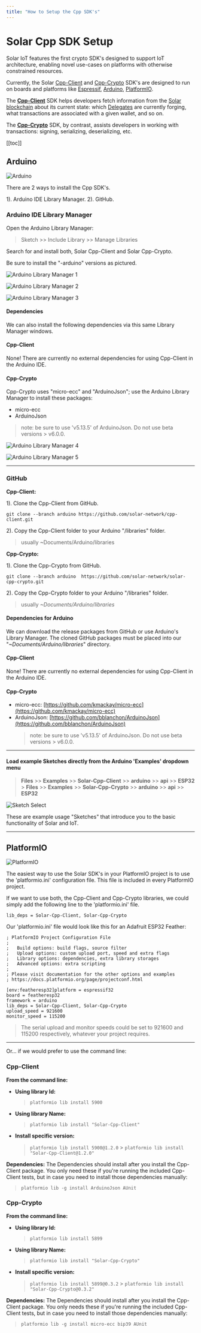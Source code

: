 ```yaml
---
title: "How to Setup the Cpp SDK's"
---
```


# Solar Cpp SDK Setup

Solar IoT features the first crypto SDK's designed to support IoT architecture, enabling novel use-cases on platforms with otherwise constrained resources.

Currently, the Solar [Cpp-Client](https://github.com/solar-network/cpp-client) and [Cpp-Crypto](https://github.com/solar-network/cpp-crypto) SDK's are designed to run on boards and platforms like [Espressif](https://www.espressif.com/), [Arduino](https://www.arduino.cc/), [PlatformIO](https://platformio.org/).

The [**Cpp-Client**](https://github.com/solar-network/cpp-client) SDK helps developers fetch information from the [Solar blockchain](/introduction/blockchain) about its current state: which [Delegates](/glossary/#delegate) are currently forging, what transactions are associated with a given wallet, and so on.

The [**Cpp-Crypto**](https://github.com/solar-network/cpp-crypto) SDK, by contrast, assists developers in working with transactions: signing, serializing, deserializing, etc.

[[toc]]

## Arduino

![Arduino](.././assets/arduino/arduino.png)

There are 2 ways to install the Cpp SDK's.

1). Arduino IDE Library Manager.
2). GitHub.

### Arduino IDE Library Manager

Open the Arduino Library Manager:

> Sketch >> Include Library >> Manage Libraries

Search for and install both, Solar Cpp-Client and Solar Cpp-Crypto.

Be sure to install the "-arduino" versions as pictured.

![Arduino Library Manager 1](.././assets/cpp-sdk/lib-mngr-1.png)

![Arduino Library Manager 2](.././assets/cpp-sdk/lib-mngr-2.png)

![Arduino Library Manager 3](.././assets/cpp-sdk/lib-mngr-3.png)

#### Dependencies

We can also install the following dependencies via this same Library Manager windows.

#### Cpp-Client

None! There are currently no external dependencies for using Cpp-Client in the Arduino IDE.

#### Cpp-Crypto

Cpp-Crypto uses "micro-ecc" and "ArduinoJson"; use the Arduino Library Manager to install these packages:

- micro-ecc
- ArduinoJson

> note: be sure to use 'v5.13.5' of ArduinoJson. Do not use beta versions > v6.0.0.

![Arduino Library Manager 4](.././assets/cpp-sdk/lib-mngr-4.png)

![Arduino Library Manager 5](.././assets/cpp-sdk/lib-mngr-5.png)

---

### GitHub

**Cpp-Client:**

1). Clone the Cpp-Client from GitHub.

```asciidoc
git clone --branch arduino https://github.com/solar-network/cpp-client.git
```

2). Copy the Cpp-Client folder to your Arduino "/libraries" folder.

> usually ~Documents/Arduino/libraries

**Cpp-Crypto:**

1). Clone the Cpp-Crypto from GitHub.

```asciidoc
git clone --branch arduino  https://github.com/solar-network/solar-cpp-crypto.git
```

2). Copy the Cpp-Crypto folder to your Arduino "/libraries" folder.

> usually _~Documents/Arduino/libraries_

#### Dependencies for Arduino

We can download the release packages from GitHub or use Arduino's Library Manager. The cloned GitHub packages must be placed into our "_~Documents/Arduino/libraries_" directory.

#### Cpp-Client

None! There are currently no external dependencies for using Cpp-Client in the Arduino IDE.

#### Cpp-Crypto

- micro-ecc: [https://github.com/kmackay/micro-ecc](https://github.com/kmackay/micro-ecc)
- ArduinoJson: [https://github.com/bblanchon/ArduinoJson](https://github.com/bblanchon/ArduinoJson)
  > note: be sure to use 'v5.13.5' of ArduinoJson. Do not use beta versions > v6.0.0.

---

#### Load example Sketches directly from the Arduino 'Examples' dropdown menu

> **Files** >> **Examples** >> **Solar-Cpp-Client** >> **arduino** >> **api** >> **ESP32** > **Files** >> **Examples** >> **Solar-Cpp-Crypto** >> **arduino** >> **api** >> **ESP32**

![Sketch Select](.././assets/cpp-sdk/arduino-ide-cpp-sdk-sketch-select.jpeg)

These are example usage "Sketches" that introduce you to the basic functionality of Solar and IoT.

---

## PlatformIO

![PlatformIO](.././assets/os/platformio.png)

The easiest way to use the Solar SDK's in your PlatformIO project is to use the 'platformio.ini' configuration file. This file is included in every PlatformIO project.

If we want to use both, the Cpp-Client and Cpp-Crypto libraries, we could simply add the following line to the 'platformio.ini' file.

```asciidoc
lib_deps = Solar-Cpp-Client, Solar-Cpp-Crypto
```

Our 'platformio.ini' file would look like this for an Adafruit ESP32 Feather:

```asciidoc
; PlatformIO Project Configuration File
;
;   Build options: build flags, source filter
;   Upload options: custom upload port, speed and extra flags
;   Library options: dependencies, extra library storages
;   Advanced options: extra scripting
;
; Please visit documentation for the other options and examples
; https://docs.platformio.org/page/projectconf.html

[env:featheresp32]platform = espressif32
board = featheresp32
framework = arduino
lib_deps = Solar-Cpp-Client, Solar-Cpp-Crypto
upload_speed = 921600
monitor_speed = 115200

```

> The serial upload and monitor speeds could be set to 921600 and 115200 respectively, whatever your project requires.

---

Or... if we would prefer to use the command line:

### Cpp-Client

**From the command line:**

- **Using library Id:**
  > `platformio lib install 5900`
- **Using library Name:**
  > `platformio lib install "Solar-Cpp-Client"`
- **Install specific version:**
  > `platformio lib install 5900@1.2.0` > `platformio lib install "Solar-Cpp-Client@1.2.0"`

**Dependencies:**
The Dependencies should install after you install the Cpp-Client package.
You only need these if you're running the included Cpp-Client tests,
but in case you need to install those dependencies manually:

> `platformio lib -g install ArduinoJson AUnit`

### Cpp-Crypto

**From the command line:**

- **Using library Id:**
  > `platformio lib install 5899`
- **Using library Name:**
  > `platformio lib install "Solar-Cpp-Crypto"`
- **Install specific version:**
  > `platformio lib install 5899@0.3.2` > `platformio lib install "Solar-Cpp-Crypto@0.3.2"`

**Dependencies:**
The Dependencies should install after you install the Cpp-Client package.
You only needs these if you're running the included Cpp-Client tests,
but in case you need to install those dependencies manually:

> `platformio lib -g install micro-ecc bip39 AUnit`
